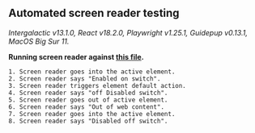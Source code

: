 ## Automated screen reader testing

_Intergalactic v13.1.0, React v18.2.0, Playwright v1.25.1,
Guidepup v0.13.1, MacOS Big Sur 11._

**Running screen reader against [this file](https://github.com/semrush/intergalactic/blob/master/website/docs/components/switch/examples/base.jsx).**

```
1. Screen reader goes into the active element.
2. Screen reader says "Enabled on switch".
3. Screen reader triggers element default action.
4. Screen reader says "off Disabled switch".
5. Screen reader goes out of active element.
6. Screen reader says "Out of web content".
7. Screen reader goes into the active element.
8. Screen reader says "Disabled off switch".
```
